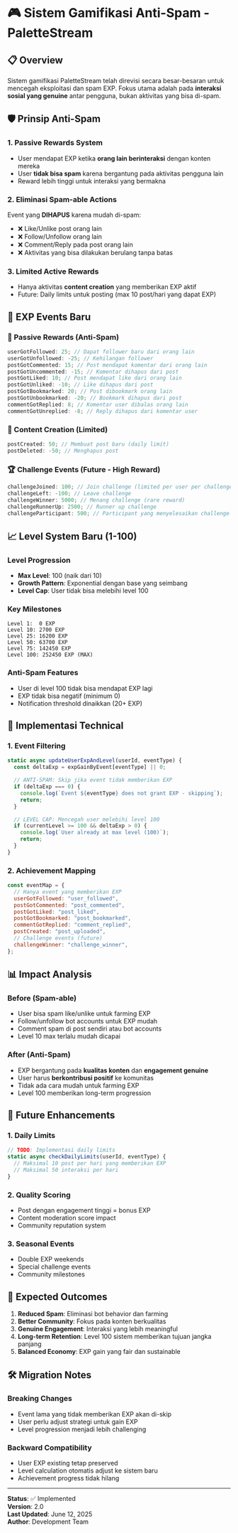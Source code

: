 # 🎮 Sistem Gamifikasi Anti-Spam - PaletteStream

## 📋 Overview

Sistem gamifikasi PaletteStream telah direvisi secara besar-besaran untuk mencegah eksploitasi dan spam EXP. Fokus utama adalah pada **interaksi sosial yang genuine** antar pengguna, bukan aktivitas yang bisa di-spam.

## 🛡️ Prinsip Anti-Spam

### 1. **Passive Rewards System**

- User mendapat EXP ketika **orang lain berinteraksi** dengan konten mereka
- User **tidak bisa spam** karena bergantung pada aktivitas pengguna lain
- Reward lebih tinggi untuk interaksi yang bermakna

### 2. **Eliminasi Spam-able Actions**

Event yang **DIHAPUS** karena mudah di-spam:

- ❌ Like/Unlike post orang lain
- ❌ Follow/Unfollow orang lain
- ❌ Comment/Reply pada post orang lain
- ❌ Aktivitas yang bisa dilakukan berulang tanpa batas

### 3. **Limited Active Rewards**

- Hanya aktivitas **content creation** yang memberikan EXP aktif
- Future: Daily limits untuk posting (max 10 post/hari yang dapat EXP)

## 💎 EXP Events Baru

### 🎯 Passive Rewards (Anti-Spam)

```javascript
userGotFollowed: 25; // Dapat follower baru dari orang lain
userGotUnfollowed: -25; // Kehilangan follower
postGotCommented: 15; // Post mendapat komentar dari orang lain
postGotUncommented: -15; // Komentar dihapus dari post
postGotLiked: 10; // Post mendapat like dari orang lain
postGotUnliked: -10; // Like dihapus dari post
postGotBookmarked: 20; // Post dibookmark orang lain
postGotUnbookmarked: -20; // Bookmark dihapus dari post
commentGotReplied: 8; // Komentar user dibalas orang lain
commentGotUnreplied: -8; // Reply dihapus dari komentar user
```

### 🎨 Content Creation (Limited)

```javascript
postCreated: 50; // Membuat post baru (daily limit)
postDeleted: -50; // Menghapus post
```

### 🏆 Challenge Events (Future - High Reward)

```javascript
challengeJoined: 100; // Join challenge (limited per user per challenge)
challengeLeft: -100; // Leave challenge
challengeWinner: 5000; // Menang challenge (rare reward)
challengeRunnerUp: 2500; // Runner up challenge
challengeParticipant: 500; // Participant yang menyelesaikan challenge
```

## 📈 Level System Baru (1-100)

### Level Progression

- **Max Level**: 100 (naik dari 10)
- **Growth Pattern**: Exponential dengan base yang seimbang
- **Level Cap**: User tidak bisa melebihi level 100

### Key Milestones

```
Level 1:  0 EXP
Level 10: 2700 EXP
Level 25: 16200 EXP
Level 50: 63700 EXP
Level 75: 142450 EXP
Level 100: 252450 EXP (MAX)
```

### Anti-Spam Features

- User di level 100 tidak bisa mendapat EXP lagi
- EXP tidak bisa negatif (minimum 0)
- Notification threshold dinaikkan (20+ EXP)

## 🚀 Implementasi Technical

### 1. Event Filtering

```javascript
static async updateUserExpAndLevel(userId, eventType) {
  const deltaExp = expGainByEvent[eventType] || 0;

  // ANTI-SPAM: Skip jika event tidak memberikan EXP
  if (deltaExp === 0) {
    console.log(`Event ${eventType} does not grant EXP - skipping`);
    return;
  }

  // LEVEL CAP: Mencegah user melebihi level 100
  if (currentLevel >= 100 && deltaExp > 0) {
    console.log(`User already at max level (100)`);
    return;
  }
}
```

### 2. Achievement Mapping

```javascript
const eventMap = {
  // Hanya event yang memberikan EXP
  userGotFollowed: "user_followed",
  postGotCommented: "post_commented",
  postGotLiked: "post_liked",
  postGotBookmarked: "post_bookmarked",
  commentGotReplied: "comment_replied",
  postCreated: "post_uploaded",
  // Challenge events (future)
  challengeWinner: "challenge_winner",
};
```

## 📊 Impact Analysis

### Before (Spam-able)

- User bisa spam like/unlike untuk farming EXP
- Follow/unfollow bot accounts untuk EXP mudah
- Comment spam di post sendiri atau bot accounts
- Level 10 max terlalu mudah dicapai

### After (Anti-Spam)

- EXP bergantung pada **kualitas konten** dan **engagement genuine**
- User harus **berkontribusi positif** ke komunitas
- Tidak ada cara mudah untuk farming EXP
- Level 100 memberikan long-term progression

## 🔮 Future Enhancements

### 1. Daily Limits

```javascript
// TODO: Implementasi daily limits
static async checkDailyLimits(userId, eventType) {
  // Maksimal 10 post per hari yang memberikan EXP
  // Maksimal 50 interaksi per hari
}
```

### 2. Quality Scoring

- Post dengan engagement tinggi = bonus EXP
- Content moderation score impact
- Community reputation system

### 3. Seasonal Events

- Double EXP weekends
- Special challenge events
- Community milestones

## 🎯 Expected Outcomes

1. **Reduced Spam**: Eliminasi bot behavior dan farming
2. **Better Community**: Fokus pada konten berkualitas
3. **Genuine Engagement**: Interaksi yang lebih meaningful
4. **Long-term Retention**: Level 100 sistem memberikan tujuan jangka panjang
5. **Balanced Economy**: EXP gain yang fair dan sustainable

## 🛠️ Migration Notes

### Breaking Changes

- Event lama yang tidak memberikan EXP akan di-skip
- User perlu adjust strategi untuk gain EXP
- Level progression menjadi lebih challenging

### Backward Compatibility

- User EXP existing tetap preserved
- Level calculation otomatis adjust ke sistem baru
- Achievement progress tidak hilang

---

**Status**: ✅ Implemented  
**Version**: 2.0  
**Last Updated**: June 12, 2025  
**Author**: Development Team
